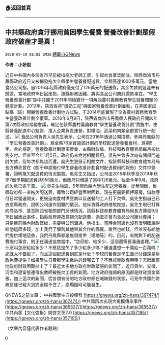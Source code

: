 ###  [:house:返回首頁](https://github.com/ourhimalayas/txt)
---

## 中共縣政府貪汙挪用貧困學生餐費 營養改善計劃是假 政府破産才是真！
`2020-09-19 08:03 GM30` [轉載自GNews](https://gnews.org/zh-hant/368583/)

**作者：小妍說**

近日中共國內多個省市早前被指拖欠老師工資，引起社會廣泛關注。陝西商洛市丹鳳縣政府近日又被揭發拖欠全縣學生營養餐配送費，金額高達1000多萬元。當地食品公司指，自2016年起縣政府僅支付了126萬元的配送費，其余欠款則遲遲未有歸還。當地政府18日回應指，該縣財政困難，將與食品公司商討還款事宜。“學生營養改善計劃”是中共國于2011年開始實行一項解決農村義務教育學生就餐問題的健康計劃。2012年，陝西省將“蛋奶工程”與國家營養改善計劃並軌，在非國家試點縣（區）開展營養改善計劃地方試點，于2014年底實現了全省農村義務教育學生營養改善計劃全覆蓋。2016年6月8日，陝西省商洛市丹鳳縣人民政府召開該年第7次縣政府常務會議，確定在該縣農村義務教育“學生營養改善計劃”實施中，由縣營養配送中心監管，准入企業負責運營，對糧油、蔬菜和肉類全部實行統一配送。
![](https://s3.amazonaws.com/gnews-media-offload/wp-content/uploads/2020/09/19073711/%E5%9B%BE%E7%89%871-23.png)
食品公司負責人吳先生表示，公司在2016年通過公開招標，參與丹鳳縣的「學生營養改善計劃」，爲全縣76家實施該計劃的學校配送營養餐食材，爲期5年。合約規定，營養改善計劃專項資金，由縣財政局、科技和教育體育局每月按比例支付。但直至今年1月5日，政府仍未兌付相關費用。吳先生曾多次向有關部門追討欠款，但每次都無功而還。吳先生更展示相關文件，指該縣科技和教育體育局局長方傳亮曾在《關于申請撥付學生營養改善計劃食材配送費用的報告》文件中簽署，證明拖欠配送費的情況屬實。吳先生又指出，公司由2016年秋季至2019年秋季7個學期配送費共956萬元，但政府只償還了當中126萬元。截至今年9月，政府的欠款已逾千萬。
![](https://s3.amazonaws.com/gnews-media-offload/wp-content/uploads/2020/09/19073825/%E5%9B%BE%E7%89%872-73.jpg)
吳先生強調，5年間爲縣內學生配送營養餐，從無間斷，惟縣政府卻一直拖欠配送費，導致公司經營面對困難，現在更需要抵押廠房，借款應付日常營運開支，更被迫向食材供應商以及送餐的工人打下欠條。吳先生指自己已去信縣政府，說明公司運作困難的情況。他斥責縣政府借故推搪，吳先生現已打算向商洛市、甚至陝西省相關部門反映情況。該縣科技和教育體育局局長方傳亮9月18日回應此事件，指縣政府非故意拖欠配送費，過去亦曾向食品公司繳付費用；只是目前縣內財政緊绌，需要與公司溝通。他指出，當時合同裏也沒有很明確說得給他這麽多錢，加上我們了解到其他與其合作的縣裏，雖然也給錢，但並沒有給他們提供場地這些，我們丹鳳縣都是無償提供（場地等）的。目前，有關剩下的配送費撥付事宜，則正在溝通協商當中，“怎麽給、給多少，這個還需要溝通處理。”
![](https://s3.amazonaws.com/gnews-media-offload/wp-content/uploads/2020/09/19073958/%E5%9B%BE%E7%89%873-14.jpg)
什麽叫怎麽給給多少？不應該是欠了多少給多少嗎？難道還想一千萬給一百萬嗎？那就太不要臉了，而且這個配送費到底是什麽？學校的餐費是學生自己付錢還是財政免費提供？如果學生自費那學生繳納的錢哪去了？不應該專款專用嗎？怎麽跟當地政府財政困難扯上了？最近太多地方政府財政緊張的新聞了，近日貴州、安徽、河南和遼甯接連傳出教師被拖欠工資的新聞，地方政府強調的原因都是財政資金緊張，加上這次的新聞，從各個省份的地方政府都在喊缺錢的狀態，可見中共國的財政窟窿已經大到完全糊不住了，崩塌隨時可能發生。

GNEWS之前文章：
中共國學生自殺頻發 [https://gnews.org/zh-hans/367474/](https://gnews.org/zh-hans/367474/)
中共國再次出現大規模傳染事件 [https://gnews.org/zh-hans/365537/](https://gnews.org/zh-hans/365537/)
中共內蒙【文化強拆】開啓文革2.0 [https://gnews.org/zh-hans/357195/](https://gnews.org/zh-hans/357195/)

（文章內容僅代表作者觀點）

0
